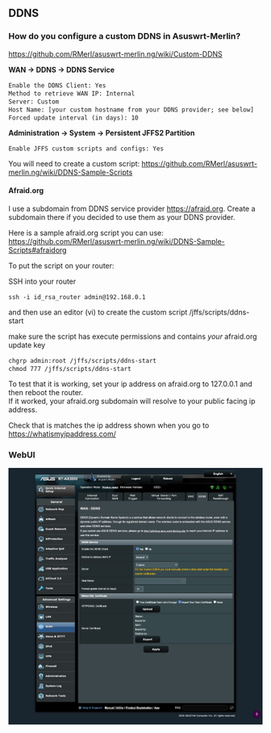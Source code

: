 ## DDNS

### How do you configure a custom DDNS in Asuswrt-Merlin?

https://github.com/RMerl/asuswrt-merlin.ng/wiki/Custom-DDNS

**WAN -> DDNS -> DDNS Service**

```
Enable the DDNS Client: Yes
Method to retrieve WAN IP: Internal
Server: Custom
Host Name: [your custom hostname from your DDNS provider; see below]
Forced update interval (in days): 10
```

**Administration -> System -> Persistent JFFS2 Partition**

```
Enable JFFS custom scripts and configs: Yes
```

You will need to create a custom script: https://github.com/RMerl/asuswrt-merlin.ng/wiki/DDNS-Sample-Scripts  

#### Afraid.org

I use a subdomain from DDNS service provider https://afraid.org.  Create a subdomain there if you decided to use them as your DDNS provider.

Here is a sample afraid.org script you can use: https://github.com/RMerl/asuswrt-merlin.ng/wiki/DDNS-Sample-Scripts#afraidorg  

To put the script on your router:  

SSH into your router

```console
ssh -i id_rsa_router admin@192.168.0.1
```

 and then use an editor (vi) to create the custom script /jffs/scripts/ddns-start

make sure the script has execute permissions and contains *your* afraid.org update key

```console
chgrp admin:root /jffs/scripts/ddns-start
chmod 777 /jffs/scripts/ddns-start
```

To test that it is working, set your ip address on afraid.org to 127.0.0.1 and then reboot the router.  
If it worked, your afraid.org subdomain will resolve to your public facing ip address.  

Check that is matches the ip address shown when you go to https://whatismyipaddress.com/

### WebUI

![DDNS](ddns.jpg)
